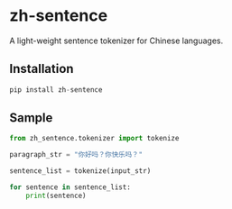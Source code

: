 # zh-sentence

A light-weight sentence tokenizer for Chinese languages.

## Installation

```python
pip install zh-sentence
```

## Sample

```python
from zh_sentence.tokenizer import tokenize

paragraph_str = "你好吗？你快乐吗？"

sentence_list = tokenize(input_str)

for sentence in sentence_list:
	print(sentence)
```
